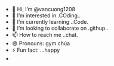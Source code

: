 - 👋 Hi, I’m @vancuong1208
- 👀 I’m interested in .COding..
- 🌱 I’m currently learning ..Code.
- 💞️ I’m looking to collaborate on .githup..
- 📫 How to reach me ..chat.
- 😄 Pronouns: gym chúa
- ⚡ Fun fact: ...happy
- 

<!---
vancuong1208/vancuong1208 is a ✨ special ✨ repository because its `README.md` (this file) appears on your GitHub profile.
You can click the Preview link to take a look at your changes.
--->
